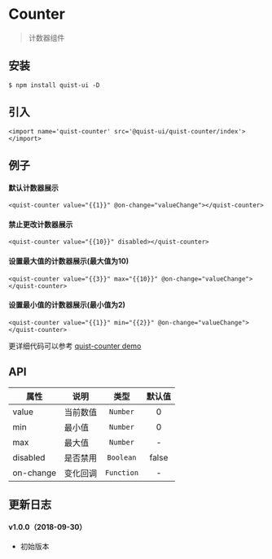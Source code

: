 # Counter

> 计数器组件


## 安装

```js{4}
$ npm install quist-ui -D
```

## 引入
```js{4}
<import name='quist-counter' src='@quist-ui/quist-counter/index'></import>
```

## 例子

#### 默认计数器展示

```js{4}
<quist-counter value="{{1}}" @on-change="valueChange"></quist-counter>
```

#### 禁止更改计数器展示

```js{4}
<quist-counter value="{{10}}" disabled></quist-counter>
```

#### 设置最大值的计数器展示(最大值为10)

```js{4}
<quist-counter value="{{3}}" max="{{10}}" @on-change="valueChange"></quist-counter>
```

#### 设置最小值的计数器展示(最小值为2)

```js{4}
<quist-counter value="{{1}}" min="{{2}}" @on-change="valueChange"></quist-counter>
```

更详细代码可以参考 [quist-counter demo](https://github.com/JDsecretFE/quist-ui/tree/master/src/Counter/index.ux)

## API 

| 属性 | 说明 | 类型 | 默认值 |
|-------------|------------|:--------:|:-----:|
| value | 当前数值 | `Number` | 0 |
| min | 最小值 | `Number` | 0 |
| max | 最大值 | `Number` | - |
| disabled | 是否禁用 | `Boolean` | false |
| on-change | 变化回调 | `Function` | - |


## 更新日志

#### v1.0.0（2018-09-30）
* 初始版本
